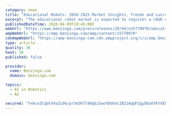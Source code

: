 ```yaml
---
category: news
title: "Educational Robots: 2020-2025 Market Insights, Trends and Lucrative Segments"
excerpt: "The educational robot market is expected to register a CAGR of 16% over the forecast period (2020-2025). The use of robots is rapidly becoming more common across workplaces, homes"
publishedDateTime: 2020-04-09T19:45:00Z
webUrl: "https://www.benzinga.com/pressreleases/20/04/n15778970/educational-robots-2020-2025-market-insights-trends-and-lucrative-segments"
ampWebUrl: "https://amp.benzinga.com/amp/content/15778970"
cdnAmpWebUrl: "https://amp-benzinga-com.cdn.ampproject.org/c/s/amp.benzinga.com/amp/content/15778970"
type: article
quality: 36
heat: 36
published: false

provider:
  name: Benzinga.com
  domain: benzinga.com

topics:
  - AI in Robotics
  - AI

secured: "FxKceZCqUtk9aZcO6/pr5m3Kfl98qEzSwoYDUGVcIB21AqQFZgyDQu6fKYXEbuRCf7cpuc19sQ46xEnG1acMVUdMPYE3xTRBSsbEXzLmvGwK7VRpF0O9fIUw3ZGgWyP284aU22ay2/2NW/xJb4C0OCEtt+jGHP8wa5N2E5HOsUq9/8fPW4ujsZtM4lTJHV/3ESUxZgwqcnyw2hyAQx+U7NPt20+13t9kbL172IjG/eIlL+M9wLZALUyg+zcvT2ouV7rzhCiVjLV0uOFtGU61Q6ak/fG8f3k4QM5TLB1/TPvO0ji6AJu2rtDngikXEpPn;nwK4m+Pqs0P3jJU99JoWaw=="
---
```


